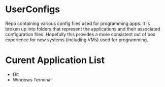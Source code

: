 # UserConfigs
Repo containing various config files used for programming apps.
It is broken up into folders that represent the applications and
their associated configuration files.  Hopefully this provides a
more consistent out of box experience for new systems (including VMs)
used for programming.
# Curent Application List
- Git
- Windows Terminal
